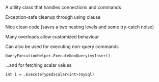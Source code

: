 <properties date="2016-05-11"
SortOrder="32"
/>

A utility class that handles connections and commands

Exception-safe cleanup through using clause

Nice clean code (saves a two nesting levels and some try-catch noise)

Many overloads allow customized behaviour

Can also be used for executing non-query commands

```
QueryExecutionHelper.ExecuteNonQuery(myInsert)
```

…and for fetching scalar values

```
int i = .ExecuteTypedScalar<int>(mySql)
```
